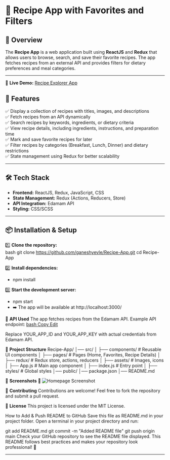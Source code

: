 # 🍕 Recipe App with Favorites and Filters

## 📌 Overview
The **Recipe App** is a web application built using **ReactJS** and **Redux** that allows users to browse, search, and save their favorite recipes. The app fetches recipes from an external API and provides filters for dietary preferences and meal categories.

---

🔗 **Live Demo:** [Recipe Explorer App](https://recipe-explorer-app.netlify.app/)

## 🚀 Features

✅ Display a collection of recipes with titles, images, and descriptions  
✅ Fetch recipes from an API dynamically  
✅ Search recipes by keywords, ingredients, or dietary criteria  
✅ View recipe details, including ingredients, instructions, and preparation time  
✅ Mark and save favorite recipes for later  
✅ Filter recipes by categories (Breakfast, Lunch, Dinner) and dietary restrictions  
✅ State management using Redux for better scalability  

---

## 🛠️ Tech Stack

- **Frontend:** ReactJS, Redux, JavaScript, CSS  
- **State Management:** Redux (Actions, Reducers, Store)  
- **API Integration:** Edamam API  
- **Styling:** CSS/SCSS  

---

## 📦 Installation & Setup

1️⃣ **Clone the repository:**  
bash
git clone https://github.com/ganeshyevle/Recipe-App.git
cd Recipe-App

2️⃣ **Install dependencies:**
- npm install

3️⃣ **Start the development server:**
- npm start
- ➡️ The app will be available at http://localhost:3000/

🔗 **API Used**
The app fetches recipes from the Edamam API. Example API endpoint:
[bash
Copy
Edit](https://api.edamam.com/search?q=pizza&app_id=YOUR_APP_ID&app_key=YOUR_APP_KEY&from=0&to=50
)

Replace YOUR_APP_ID and YOUR_APP_KEY with actual credentials from Edamam API.

📂 **Project Structure**
Recipe-App/
│── src/
│   ├── components/    # Reusable UI components
│   ├── pages/         # Pages (Home, Favorites, Recipe Details)
│   ├── redux/         # Redux store, actions, reducers
│   ├── assets/        # Images, icons
│   ├── App.js         # Main app component
│   ├── index.js       # Entry point
│   ├── styles/        # Global styles
│── public/
│── package.json
│── README.md


📸 **Screenshots**
📌 ![Homepage Screenshot](https://drive.google.com/uc?export=view&id=1GluUPjsPYp7lYWqkuCNUhTd7hB_9MOQX)

🤝 **Contributing**
Contributions are welcome! Feel free to fork the repository and submit a pull request.

📜 **License**
This project is licensed under the MIT License.

How to Add & Push README to GitHub
Save this file as README.md in your project folder.
Open a terminal in your project directory and run:

git add README.md
git commit -m "Added README file"
git push origin main
Check your GitHub repository to see the README file displayed.
This README follows best practices and makes your repository look professional! 🚀

---




